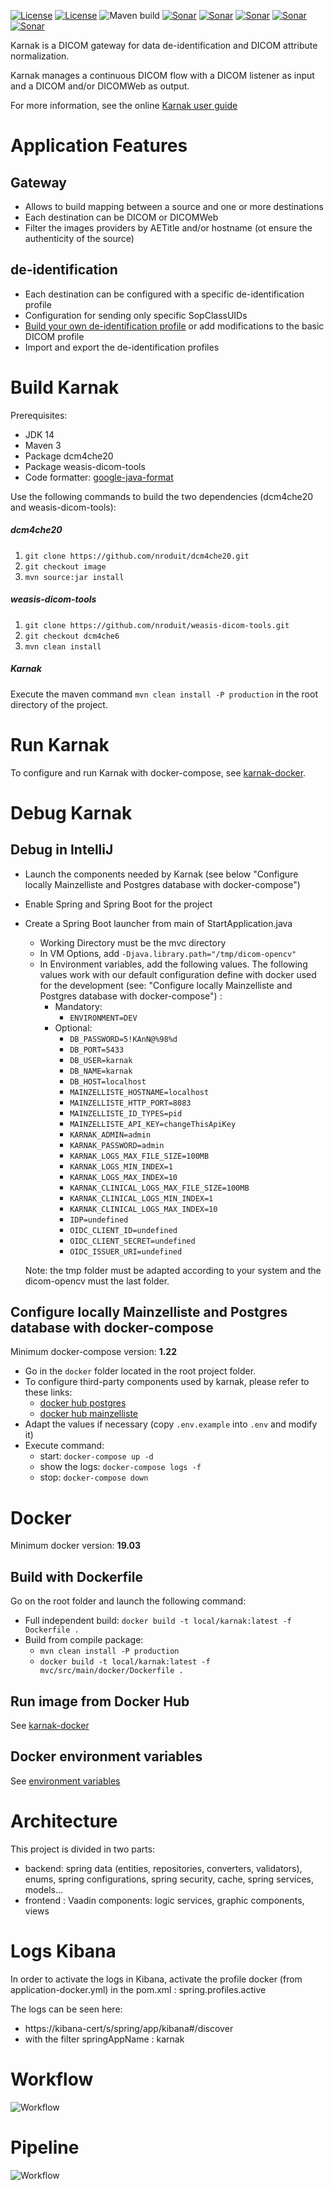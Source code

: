 [![License](https://img.shields.io/badge/License-EPL%202.0-blue.svg)](https://opensource.org/licenses/EPL-2.0) [![License](https://img.shields.io/badge/License-Apache%202.0-blue.svg)](https://opensource.org/licenses/Apache-2.0)  ![Maven build](https://github.com/OsiriX-Foundation/karnak/workflows/Build/badge.svg?branch=master)
[![Sonar](https://sonarcloud.io/api/project_badges/measure?project=karnak&metric=ncloc)](https://sonarcloud.io/component_measures?id=karnak) [![Sonar](https://sonarcloud.io/api/project_badges/measure?project=karnak&metric=reliability_rating)](https://sonarcloud.io/component_measures?id=karnak) [![Sonar](https://sonarcloud.io/api/project_badges/measure?project=karnak&metric=sqale_rating)](https://sonarcloud.io/component_measures?id=karnak) [![Sonar](https://sonarcloud.io/api/project_badges/measure?project=karnak&metric=security_rating)](https://sonarcloud.io/component_measures?id=karnak) [![Sonar](https://sonarcloud.io/api/project_badges/measure?project=karnak&metric=alert_status)](https://sonarcloud.io/dashboard?id=karnak)

Karnak is a DICOM gateway for data de-identification and DICOM attribute normalization.

Karnak manages a continuous DICOM flow with a DICOM listener as input and a DICOM and/or DICOMWeb as
output.

For more information, see the
online [Karnak user guide](https://osirix-foundation.github.io/karnak-documentation/)

# Application Features

## Gateway

- Allows to build mapping between a source and one or more destinations
- Each destination can be DICOM or DICOMWeb
- Filter the images providers by AETitle and/or hostname (ot ensure the authenticity of the source)

## de-identification

- Each destination can be configured with a specific de-identification profile
- Configuration for sending only specific SopClassUIDs
- [Build your own de-identification profile](https://osirix-foundation.github.io/karnak-documentation/docs/deidentification/profiles)
  or add modifications to the basic DICOM profile
- Import and export the de-identification profiles

# Build Karnak

Prerequisites:

- JDK 14
- Maven 3
- Package dcm4che20
- Package weasis-dicom-tools
- Code formatter: [google-java-format](https://github.com/google/google-java-format)

Use the following commands to build the two dependencies (dcm4che20 and weasis-dicom-tools):

##### dcm4che20

1. `git clone https://github.com/nroduit/dcm4che20.git`
1. `git checkout image`
1. `mvn source:jar install`

##### weasis-dicom-tools

1. `git clone https://github.com/nroduit/weasis-dicom-tools.git`
1. `git checkout dcm4che6`
1. `mvn clean install`

##### Karnak

Execute the maven command `mvn clean install -P production` in the root directory of the project.

# Run Karnak

To configure and run Karnak with docker-compose,
see [karnak-docker](https://github.com/OsiriX-Foundation/karnak-docker).

# Debug Karnak

## Debug in IntelliJ

- Launch the components needed by Karnak (see below "Configure locally Mainzelliste and Postgres
  database with docker-compose")
- Enable Spring and Spring Boot for the project
- Create a Spring Boot launcher from main of StartApplication.java
    - Working Directory must be the mvc directory
    - In VM Options, add `-Djava.library.path="/tmp/dicom-opencv"`
    - In Environment variables, add the following values. The following values work with our default
      configuration define with docker used for the development (see: "Configure locally
      Mainzelliste and Postgres database with docker-compose") :
        - Mandatory:
            - `ENVIRONMENT=DEV`
        - Optional:
            - `DB_PASSWORD=5!KAnN@%98%d`
            - `DB_PORT=5433`
            - `DB_USER=karnak`
            - `DB_NAME=karnak`
            - `DB_HOST=localhost`
            - `MAINZELLISTE_HOSTNAME=localhost`
            - `MAINZELLISTE_HTTP_PORT=8083`
            - `MAINZELLISTE_ID_TYPES=pid`
            - `MAINZELLISTE_API_KEY=changeThisApiKey`
            - `KARNAK_ADMIN=admin`
            - `KARNAK_PASSWORD=admin`
            - `KARNAK_LOGS_MAX_FILE_SIZE=100MB`
            - `KARNAK_LOGS_MIN_INDEX=1`
            - `KARNAK_LOGS_MAX_INDEX=10`
            - `KARNAK_CLINICAL_LOGS_MAX_FILE_SIZE=100MB`
            - `KARNAK_CLINICAL_LOGS_MIN_INDEX=1`
            - `KARNAK_CLINICAL_LOGS_MAX_INDEX=10`
            - `IDP=undefined`
            - `OIDC_CLIENT_ID=undefined`
            - `OIDC_CLIENT_SECRET=undefined`
            - `OIDC_ISSUER_URI=undefined`

    Note: the tmp folder must be adapted according to your system and the dicom-opencv must the last folder.

<!--
## Debug in Eclipse - obsolete

 - Configure locally mainzelliste and Postgres database (see below)
 - From Eclipse Marketplace: install the latest Spring Tools
 - Create a Spring Boot App launcher from main of SartApplication.java
    - Copy the KARNAK environment variables in docker/.env and paste into the Environment tab of the launcher    
    - In the Arguments tab of the launcher, add in VM arguments: `-Djava.library.path="/tmp/dicom-opencv"`    
    Note: the tmp folder must be adapted according to your system and the dicom-opencv must the last folder.
-->

## Configure locally Mainzelliste and Postgres database with docker-compose

Minimum docker-compose version: **1.22**

- Go in the `docker` folder located in the root project folder.
- To configure third-party components used by karnak, please refer to these links:
    - [docker hub postgres](https://hub.docker.com/_/postgres)
    - [docker hub mainzelliste](https://hub.docker.com/r/osirixfoundation/karnak-mainzelliste)
- Adapt the values if necessary (copy `.env.example` into `.env` and modify it)
- Execute command:
    - start: `docker-compose up -d`
    - show the logs: `docker-compose logs -f`
    - stop: `docker-compose down`

# Docker

Minimum docker version: **19.03**

## Build with Dockerfile

Go on the root folder and launch the following command:

* Full independent build: `docker build -t local/karnak:latest -f Dockerfile .`
* Build from compile package:
    * `mvn clean install -P production`
    * `docker build -t local/karnak:latest -f mvc/src/main/docker/Dockerfile .`

## Run image from Docker Hub

See [karnak-docker](https://github.com/OsiriX-Foundation/karnak-docker)

## Docker environment variables

See [environment variables](https://github.com/OsiriX-Foundation/karnak-docker#environment-variables)

# Architecture

This project is divided in two parts:

- backend: spring data (entities, repositories, converters, validators), enums, 
        spring configurations, spring security, cache, spring services, models...
- frontend : Vaadin components:  logic services, graphic components, views

# Logs Kibana

In order to activate the logs in Kibana, activate the profile docker (from application-docker.yml)
in the pom.xml : spring.profiles.active

The logs can be seen here: 
- https://kibana-cert/s/spring/app/kibana#/discover
- with the filter springAppName : karnak


# Workflow

![Workflow](doc/karnak-workflow.svg)

# Pipeline

![Workflow](doc/karnak-pipeline.svg)

